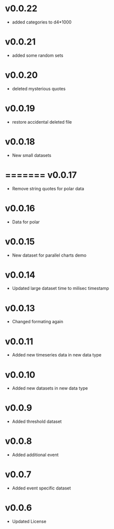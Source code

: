 v0.0.22
==================
* added categories to d4*1000

v0.0.21
==================
* added some random sets

v0.0.20
==================
* deleted mysterious quotes

v0.0.19
==================
* restore accidental deleted file

v0.0.18
==================
* New small datasets

=======
v0.0.17
==================
* Remove string quotes for polar data

v0.0.16
==================
* Data for polar

v0.0.15
==================
* New dataset for parallel charts demo

v0.0.14
==================
* Updated large dataset time to milisec timestamp

v0.0.13
==================
* Changed formating again

v0.0.11
==================
* Added new timeseries data in new data type

v0.0.10
==================
* Added new datasets in new data type

v0.0.9
==================
* Added threshold dataset

v0.0.8
==================
* Added additional event

v0.0.7
==================
* Added event specific dataset

v0.0.6
==================
* Updated License
